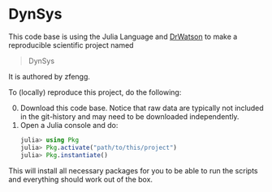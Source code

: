 # DynSys

This code base is using the Julia Language and [DrWatson](https://juliadynamics.github.io/DrWatson.jl/stable/)
to make a reproducible scientific project named
> DynSys

It is authored by zfengg.

To (locally) reproduce this project, do the following:

0. Download this code base. Notice that raw data are typically not included in the
   git-history and may need to be downloaded independently.
1. Open a Julia console and do:
   ```julia
   julia> using Pkg
   julia> Pkg.activate("path/to/this/project")
   julia> Pkg.instantiate()
   ```

This will install all necessary packages for you to be able to run the scripts and
everything should work out of the box.
